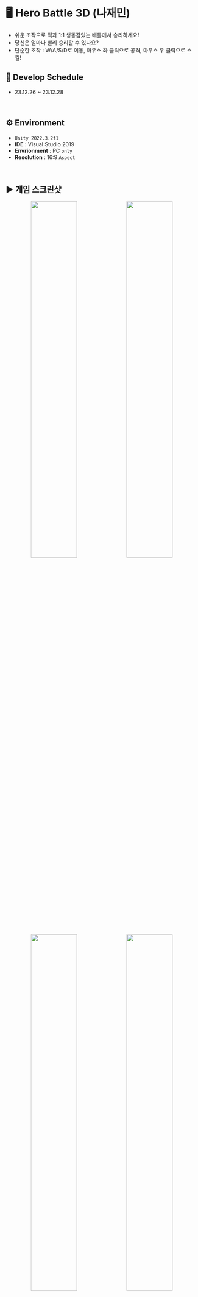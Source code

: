 # 🖥️ Hero Battle 3D (나재민)

+ 쉬운 조작으로 적과 1:1 생동감있는 배틀에서 승리하세요!
+ 당신은 얼마나 빨리 승리할 수 있나요?
+ 단순한 조작 : W/A/S/D로 이동, 마우스 좌 클릭으로 공격, 마우스 우 클릭으로 스킬!

## 📆 Develop Schedule
* 23.12.26 ~ 23.12.28
<br/>

## ⚙️ Environment
- `Unity 2022.3.2f1`
- **IDE** : Visual Studio 2019
- **Envrionment** : PC `only`
- **Resolution** :	16:9 `Aspect`
<br/>

## ▶️ 게임 스크린샷
<p align="center">
  <img src="https://github.com/JaeMinNa/Hero-Battle3D/assets/149379194/f6851ad6-5c59-4793-8ff1-fec945690540" width="49%"/>
  <img src="https://github.com/JaeMinNa/Hero-Battle3D/assets/149379194/5e0c84ea-ba9a-4fe3-b709-62fae1548ba4" width="49%"/>
</p>
<p align="center">
  <img src="https://github.com/JaeMinNa/Hero-Battle3D/assets/149379194/0984f76f-d1e8-4c41-b3fb-bb1c4a581370" width="49%"/>
  <img src="https://github.com/JaeMinNa/Hero-Battle3D/assets/149379194/85510102-ab2a-45dc-9c96-987dabc6c0a4" width="49%"/>
</p>
<p align="center">
  <img src="https://github.com/JaeMinNa/Hero-Battle3D/assets/149379194/5b9a0d72-c012-4436-85a2-642a9976d4e8" width="49%"/>
  <img src="https://github.com/JaeMinNa/Hero-Battle3D/assets/149379194/5091c433-39b7-47b7-9179-47f1a6dab768" width="49%"/>
</p>

## 🎮 구현기능
* 필수요구사항
   * 인트로 씬 구성
   * 자유 게임 만들기  
* 선택요구사항
   * Instantiate 로 오브젝트 생성
   * InputAction 사용
   * 스크립트로 버튼에 이벤트 추가
   * FSM
* 추가구현사항
   * 시네머신 카메라
   * 콤보 공격
   * 스킬
   * 스킬 쿨타임 UI
   * 체력 UI
   * 클리어 시간
   * 사운드 추가
<br/>

## 🔍 세부내용
### FSM
* Player : Idle, Walk, Run, Attack, Skill State 구현
* Enemy : Idle, Chasing, Attack State 구현
<br/>

### 시네머신 카메라
* 시네머신 카메라로 생동감 있는 3인칭 구현
<br/>

### 콤보 공격
* 일정 시간 내 추가공격 시, 콤보 공격 가능
* Player 최대 3단 콤보공격 가능
<br/>

## ❓ 트러블 슈팅
### Enemy -> Player 피격 문제
<p align="center">
<img src="https://github.com/JaeMinNa/Hero-Battle3D/assets/149379194/f0795ce6-932f-45c6-aee7-e64311fd73f1" width="1000">
</p>
Player가 공격 시, Enemy 체력은 떨어지지만, Enemy가 아무리 공격을 해도 Player의 체력은 변함이 없었다. 
처음에는 코드에 문제가 있는줄 알고 거의 처음부터 모든 스크립트를 훑어본 것 같다. 하지만 해결이 되지 않았고, 에셋이 문제인건가.. 아니면 사용하지않던 터레인을 사용해서 그런가.. 100가지 정도 경우의 수를 생각해봤지만 답이 나오지 않았다. 
디버깅을 통해 콜라이더와 Player가 접촉하지 않는다는 것을 알게되었다. 하지만 콜라이더를 막상 또 확인을 하니 잘 만들어져 있었다. 
또 다시 원점으로 돌아가는 듯 했으나, 위 사진 처럼 콜라이더가 검을 휘두를 때 순간적으로 잠깐 나타났다가 검이 Player와 접촉할 때 쯤은 콜라이더가 없는 것을 확인했다. 정말 순식간에 나타났다가 없어졌기 때문에 눈으로 확인하기 어려워서 찾을 수가 없었던 것이다.
<br/>


```
float normalizedTime = GetNormalizedTime(stateMachine.Enemy.Animator, "Attack");
if (normalizedTime < 1f)
{
    if (normalizedTime >= stateMachine.Enemy.Data.ForceTransitionTime)
        TryApplyForce();

    if (!alreadyAppliedDealing && normalizedTime >= stateMachine.Enemy.Data.Dealing_Start_TransitionTime)
    {
        stateMachine.Enemy.Weapon.SetAttack(stateMachine.Enemy.Data.Damage, stateMachine.Enemy.Data.Force);
        stateMachine.Enemy.Weapon.gameObject.SetActive(true);
        alreadyAppliedDealing = true;
    }

    if (alreadyAppliedDealing && normalizedTime >= stateMachine.Enemy.Data.Dealing_End_TransitionTime)
    {
        stateMachine.Enemy.Weapon.gameObject.SetActive(false);
    }
}
```

<br/>

EnemyAttackState 스크립트 부분인데, stateMachine.Enemy.Data.Dealing_Start_TransitionTime에서 콜라이더가 켜지고 stateMachine.Enemy.Data.Dealing_End_TransitionTime에서 콜라이더가 꺼지도록 구현했다.
<p align="center">
<img src="https://github.com/JaeMinNa/Hero-Battle3D/assets/149379194/c37859e4-8f11-4c4d-bef9-2564a31f3834" width="1000">
</p>
EnemySO가 위 처럼 설정되어있어서 0.1초만에 콜라이더가 나타났다가 사라진 것이다. Player가 Enemy를 공격할 때는 Player는 콤보공격이 있기때문에 이 부분이 조금 다르게 설정되어 있어서 Player는 콜라이더가 Enemy와 충분히 충돌할 수 있도록 설정되어있었다. 
<p align="center">
<img src="https://github.com/JaeMinNa/Hero-Battle3D/assets/149379194/17bf9422-dba4-48d9-9ca0-aed9c38210e0" width="1000">
</p>
버그를 수정하고 피격이 잘 들어가는 모습이다!
<br/>

## 📒 프로젝트 소감
이번 개인 프로젝트를 하면서 가장 크게 느낀 것은 게임 제작은 기초 공사가 중요하다라는 것이다.
조금 귀찮고 어렵다고 초반부터 잘못된 방향으로 작업을 하게되면 이러한 부분이 스노우볼처럼 굴러와 나중에는 수정이 어려운 상황이 올 수도 있다라는 것을 느꼈다.
이번 프로젝트를 하면서 아쉬웠던 점은, 인벤토리가 항상 처음부터 정렬된다는 것이다. 큰 게임을 만들기 위해서는 슬롯 각각 독립적으로 Item을 관리하는 인벤토리가 필요하기 때문에 보완이 필요한 것 같다.
그리고 부모 클래스인 Item에 접근할 수가 없어서 Item 프리팹을 Tag로 나눈것은 효율적인 방법이 아니라고 생각한다. 정작 Item Tag가 필요한 상황에서 사용할 수 없다. 이 부분은 해결방법을 따로 공부하도록 하겠다.
지난번 프로젝트보다 많이 성장했다고 생각하지만, 아직 부족한 부분도 많았다. 다음 프로젝트에서는 더 좋은 프로젝트를 완성하겠다.


